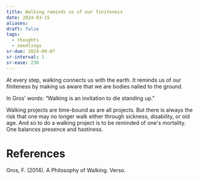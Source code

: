 ```yaml
---
title: Walking reminds us of our finiteness
date: 2024-03-15
aliases: 
draft: false
tags:
  - thoughts
  - seedlings
sr-due: 2024-09-07
sr-interval: 1
sr-ease: 230
---
```

At every step, walking connects us with the earth. It reminds us of our finiteness by making us aware that we are bodies nailed to the ground.

In Gros’ words: “Walking is an invitation to die standing up."

Walking projects are time-bound as are all projects. But there is always the risk that one may no longer walk either through sickness, disability, or old age. And so to do a walking project is to be reminded of one's mortality. One balances presence and hastiness.

# References

Gros, F. (2014). A Philosophy of Walking. Verso.